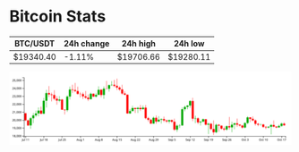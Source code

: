 # Bitcoin Stats

BTC/USDT|24h change|24h high|24h low|
|---|---|---|---|
|$19340.40|-1.11%|$19706.66|$19280.11|

<img src="./chart.svg">
